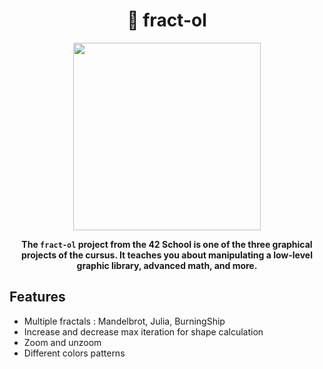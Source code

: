 <div align="center">
	<h1>🌌 fract-ol</h1>
</div>
<div align="center">
   <img src="https://github.com/user-attachments/assets/d08b787a-87a7-4966-8f46-f5e09b702015" height="300">
</div>
<div align="center">
	<p><b>The <code>fract-ol</code> project from the 42 School is one of the three graphical projects of the cursus. It teaches you about manipulating a low-level graphic library, advanced math, and more.</b></p>
</div>

## Features

- Multiple fractals : Mandelbrot, Julia, BurningShip
- Increase and decrease max iteration for shape calculation
- Zoom and unzoom
- Different colors patterns
